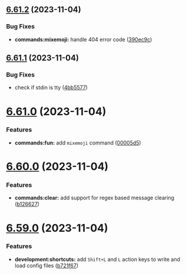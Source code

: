 ## [6.61.2](https://github.com/onesoft-sudo/sudobot/compare/v6.61.1...v6.61.2) (2023-11-04)


### Bug Fixes

* **commands:mixemoji:** handle 404 error code ([390ec9c](https://github.com/onesoft-sudo/sudobot/commit/390ec9cf732eb55d6f809ef645315c2a61c22518))



## [6.61.1](https://github.com/onesoft-sudo/sudobot/compare/v6.61.0...v6.61.1) (2023-11-04)


### Bug Fixes

* check if stdin is tty ([4bb5577](https://github.com/onesoft-sudo/sudobot/commit/4bb557735770ee24376de6be8e8f9a84b0456a08))



# [6.61.0](https://github.com/onesoft-sudo/sudobot/compare/v6.60.0...v6.61.0) (2023-11-04)


### Features

* **commands:fun:** add `mixemoji` command ([00005d5](https://github.com/onesoft-sudo/sudobot/commit/00005d5eebb71ee6d53325af82b5c87e8dc87aca))



# [6.60.0](https://github.com/onesoft-sudo/sudobot/compare/v6.59.0...v6.60.0) (2023-11-04)


### Features

* **commands:clear:** add support for regex based message clearing ([b126627](https://github.com/onesoft-sudo/sudobot/commit/b12662728ae934d646a429b88ed3433526ea9910))



# [6.59.0](https://github.com/onesoft-sudo/sudobot/compare/v6.58.0...v6.59.0) (2023-11-04)


### Features

* **development:shortcuts:** add `Shift+L` and `L` action keys to write and load config files ([b721f67](https://github.com/onesoft-sudo/sudobot/commit/b721f67ddd625b804d79e54e3276013d5626a193))



